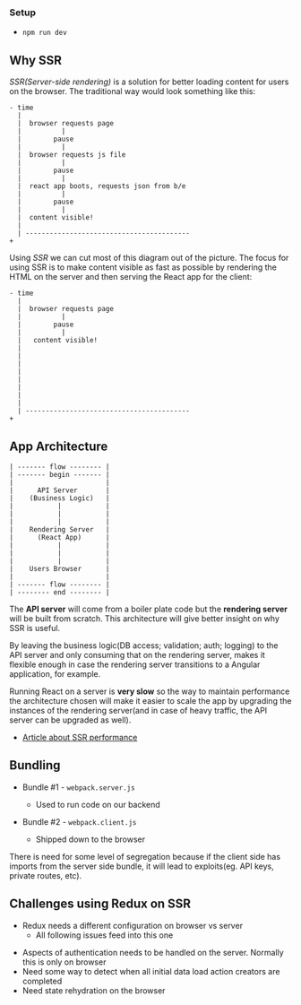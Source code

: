 ### Setup

- `npm run dev`

## Why SSR

*SSR(Server-side rendering)* is a solution for better loading content for users on the browser. The traditional way would look something like this:

```
- time
  |
  |  browser requests page
  |          |
  |        pause
  |          |
  |  browser requests js file
  |          |
  |        pause
  |          |
  |  react app boots, requests json from b/e
  |          |
  |        pause
  |          |
  |  content visible!
  |
  | -----------------------------------------
+
```

Using *SSR* we can cut most of this diagram out of the picture. The focus for using SSR is to make content visible as fast as possible by rendering the HTML on the server and then serving the React app for the client:

```
- time
  |
  |  browser requests page
  |          |
  |        pause
  |          |
  |   content visible!
  |
  |
  |
  |
  |
  |
  |
  |
  | -----------------------------------------
+
```

## App Architecture

```
| ------- flow -------- |
| ------- begin ------- |
|                       |
|      API Server       |
|    (Business Logic)   |
|           |           |
|           |           |
|           |           |
|    Rendering Server   |
|      (React App)      |
|           |           |
|           |           |
|           |           |
|    Users Browser      |
|                       |
| ------- flow -------- |
| -------- end -------- |
```

The **API server** will come from a boiler plate code but the **rendering server** will be built from scratch. This architecture will give better insight on why SSR is useful. 

By leaving the business logic(DB access; validation; auth; logging) to the API server and only consuming that on the rendering server, makes it flexible enough in case the rendering server transitions to a Angular application, for example.

Running React on a server is **very slow** so the way to maintain performance the architecture chosen will make it easier to scale the app by upgrading the instances of the rendering server(and in case of heavy traffic, the API server can be upgraded as well).

- [Article about SSR performance](https://medium.com/walmartlabs/using-electrode-to-improve-react-server-side-render-performance-by-up-to-70-e43f9494eb8b)

## Bundling

* Bundle #1 - `webpack.server.js`
  * Used to run code on our backend

* Bundle #2 - `webpack.client.js`
  * Shipped down to the browser

There is need for some level of segregation because if the client side has imports from the server side bundle, it will lead to exploits(eg. API keys, private routes, etc).

## Challenges using Redux on SSR

* Redux needs a different configuration on browser vs server
  * All following issues feed into this one
- Aspects of authentication needs to be handled on the server. Normally this is only on browser
- Need some way to detect when all initial data load action creators are completed
- Need state rehydration on the browser